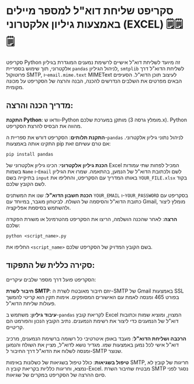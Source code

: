 # סקריפט שליחת דוא"ל למספר מיילים באמצעות גיליון אלקטרוני (EXCEL) 🗒️🗒️🗒️

סקריפט Python זה מיועד לשליחת דוא"ל אישיים לרשימת נמענים המוגדרת בגיליון אלקטרוני, תוך שימוש בספריית `pandas` לניהול הגיליון, `smtplib` לשליחת הדוא"ל דרך פרוטוקול SMTP, ו-`email.mime.text` MIMEText לעיצוב תוכן הדוא"ל. הסעיפים הבאים מפרטים את השלבים הנדרשים להכנה, הבנה והרצה של הסקריפט על מכונה מקומית.

## מדריך הכנה והרצה:

**התקנת Python**: וודאו ש-Python מותקן במערכת שלכם (מומלץ גרסה 3.x). Python מהווה את הבסיס להרצת הסקריפט.

**התקנת תלותים**: הסקריפט דורש את ספריית ה-`pandas` לניהול נתוני גיליון אלקטרוני. התקינו אותה באמצעות pip אם טרם עשיתם זאת:

    
    pip install pandas
    

   **הכנת גיליון אלקטרוני**: הכינו גיליון אלקטרוני של Excel המכיל לפחות שתי עמודות בשמות `Name` ו-`Email` לשם ולכתובת הדוא"ל של הנמען, בהתאמה. שמרו את הגיליון בתיקייה בשם `input` באותו המדריך עם הסקריפט, והחליפו את `YOUR_FILE.xlsx` בקוד לשם הקובץ שלכם.

   **הכנת חשבון הדוא"ל**: שנו את המשתנים `YOUR_EMAIL` ו-`YOUR_PASSWORD` בסקריפט עם כתובת הדוא"ל והסיסמה של השולח. לביטחון מוגבר, במיוחד עם Gmail, מומלץ ליצור ולהשתמש בסיסמת אפליקציה.

   **הרצה**: לאחר שהכנה הושלמה, הריצו את הסקריפט מהטרמינל או משורת הפקודה שלכם:
    
    python <script_name>.py
    
    
החליפו את `<script_name>` בשם הקובץ המדויק של הסקריפט שלכם.

## סקירה כללית של התפקוד:

הסקריפט פועל דרך מספר שלבים עיקריים:

   **חיבור לשרת SMTP**: יוזם חיבור מאובטח לשרת ה-SMTP של Gmail באמצעות SSL בפורט 465 ומנסה לאמת עם האישורים המסופקים. אימות תקין הוא קריטי להמשך פעולות שליחת הדוא"ל.

   **עיבוד גיליון**: משתמש ב-`pandas` לקריאת קובץ Excel המצוין, ומוציא שמות וכתובות דוא"ל של הנמענים כדי ליצור את רשימת הנמענים. נתיב הקובץ הנכון והפורמט הם קריטיים.

   **הרכבה ושליחת הדוא"ל**: מעבד באופן איטרטיבי כל רשומה ברשימת הנמענים, מרכיב דוא"ל אישי לכל נמען באמצעות שמו. מגדיר נושא לדוא"ל, מציין את השולח והנמען ומנסה לשלוח את הדוא"ל דרך החיבור ל-SMTP שנוצר.

   **טיפול בשגיאות**: כולל טיפול בשגיאות של כשלונות באימות SMTP, חריגות של קובץ לא נמצא, וחריגות כלליות בקריאת קובץ ה-Excel. מבטיח שחיבור השרת SMTP נסגר לפני סיום ההרצה של הסקריפט במקרים של שגיאות. 
